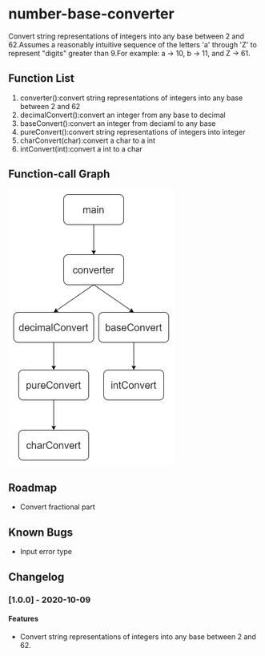 # number-base-converter
Convert string representations of integers into any base between 2 and 62.Assumes a reasonably intuitive sequence of the letters 'a' through 'Z' to represent "digits" greater than 9.For example: a -> 10, b -> 11, and Z -> 61.
## Function List
1. converter():convert string representations of integers into any base between 2 and 62
1. decimalConvert():convert an integer from any base to decimal
1. baseConvert():convert an integer from deciaml to any base
1. pureConvert():convert string representations of integers into integer
1. charConvert(char):convert a char to a int
1. intConvert(int):convert a int to a char
## Function-call Graph
![image](https://github.com/tomhsu2000/number-base-converter/blob/main/function-call.png)
## Roadmap
* Convert fractional part
## Known Bugs
* Input error type
## Changelog
### [1.0.0] - 2020-10-09
#### Features
* Convert string representations of integers into any base between 2 and 62.

